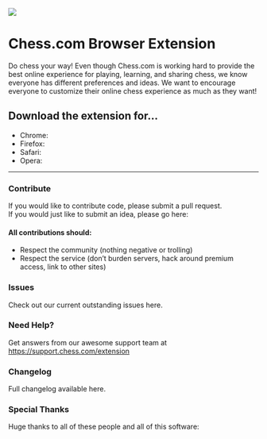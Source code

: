 ![](https://cdn.rawgit.com/ChessCom/browser-extension/develop/logo.svg)

# Chess.com Browser Extension

Do chess your way! Even though Chess.com is working hard to provide the best online experience for playing, learning, and sharing chess, we know everyone has different preferences and ideas. We want to encourage everyone to customize their online chess experience as much as they want!

## Download the extension for...
- Chrome:  
- Firefox:  
- Safari:  
- Opera:  

---

### Contribute
If you would like to contribute code, please submit a pull request.  
If you would just like to submit an idea, please go here:

#### All contributions should: 
- Respect the community (nothing negative or trolling)
- Respect the service (don’t burden servers, hack around premium access, link to other sites)

### Issues
Check out our current outstanding issues here.

### Need Help?
Get answers from our awesome support team at https://support.chess.com/extension

### Changelog
Full changelog available here.

### Special Thanks
Huge thanks to all of these people and all of this software:

